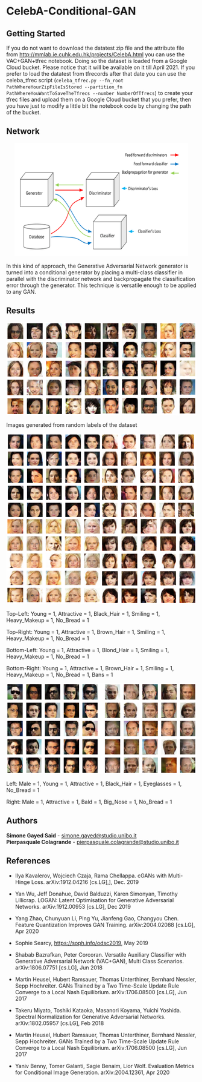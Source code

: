 # CelebA-Conditional-GAN

## Getting Started

If you do not want to download the datatest zip file and the attribute file from http://mmlab.ie.cuhk.edu.hk/projects/CelebA.html you can use the VAC+GAN+tfrec notebook. Doing so the dataset is loaded from a Google Cloud bucket. Please notice that it will be available on it till April 2021. If you prefer to load the datatest from tfrecords after that date you can use the celeba_tfrec script (`celeba_tfrec.py --fn_root PathWhereYourZipFileIsStored --partition_fn PathWhereYouWantToSaveTheTfrecs --number NumberOfTfrecs`) to create your tfrec files and upload them on a Google Cloud bucket that you prefer, then you have just to modify a little bit the notebook code by changing the path of the bucket.

## Network

<p align="center">
  <img width="460" height="300" src="https://github.com/guyez/CelebA-Conditional-GAN/blob/master/Images/Picture1.png">
</p>


In this kind of approach, the Generative Adversarial Network generator is turned into a conditional generator by placing a multi-class classifier in parallel with the discriminator network and backpropagate the classification error through the generator. This technique is versatile enough to be applied to any GAN.

## Results

![Image description](Images/Picture3.png)

Images generated from random labels of the dataset

![Image description](Images/Picture2.png)

Top-Left: Young = 1, Attractive = 1, Black_Hair  = 1, Smiling = 1, Heavy_Makeup = 1, No_Bread = 1  

Top-Right: Young = 1, Attractive = 1, Brown_Hair  = 1, Smiling = 1, Heavy_Makeup = 1, No_Bread = 1

Bottom-Left: Young = 1, Attractive = 1, Blond_Hair  = 1, Smiling = 1, Heavy_Makeup = 1, No_Bread = 1 

Bottom-Right: Young = 1, Attractive = 1, Brown_Hair  = 1, Smiling = 1, Heavy_Makeup = 1, No_Bread = 1, Bans = 1

![Image description](Images/Picture4.png)

Left: Male = 1, Young = 1, Attractive = 1, Black_Hair  = 1, Eyeglasses = 1, No_Bread = 1 

Right: Male = 1, Attractive = 1, Bald = 1, Big_Nose = 1, No_Bread = 1

## Authors

**Simone Gayed Said** - simone.gayed@studio.unibo.it </br>
**Pierpasquale Colagrande** - pierpasquale.colagrande@studio.unibo.it </br>

## References
- Ilya Kavalerov, Wojciech Czaja, Rama Chellappa. cGANs with Multi-Hinge Loss. 	arXiv:1912.04216 [cs.LG],], Dec. 2019

- Yan Wu, Jeff Donahue, David Balduzzi, Karen Simonyan, Timothy Lillicrap. LOGAN: Latent Optimisation for Generative Adversarial Networks. arXiv:1912.00953 [cs.LG], Dec 2019

- Yang Zhao, Chunyuan Li, Ping Yu, Jianfeng Gao, Changyou Chen. Feature Quantization Improves GAN Training. arXiv:2004.02088 [cs.LG], Apr 2020

- Sophie Searcy, https://soph.info/odsc2019, May 2019

- Shabab Bazrafkan, Peter Corcoran. Versatile Auxiliary Classifier with Generative Adversarial Network (VAC+GAN), Multi Class Scenarios. arXiv:1806.07751 [cs.LG], Jun 2018

- Martin Heusel, Hubert Ramsauer, Thomas Unterthiner, Bernhard Nessler, Sepp Hochreiter. GANs Trained by a Two Time-Scale Update Rule Converge to a Local Nash Equilibrium.  arXiv:1706.08500 [cs.LG], Jun 2017

- Takeru Miyato, Toshiki Kataoka, Masanori Koyama, Yuichi Yoshida. Spectral Normalization for Generative Adversarial Networks.  arXiv:1802.05957 [cs.LG], Feb 2018

- Martin Heusel, Hubert Ramsauer, Thomas Unterthiner, Bernhard Nessler, Sepp Hochreiter. GANs Trained by a Two Time-Scale Update Rule Converge to a Local Nash Equilibrium.  arXiv:1706.08500 [cs.LG], Jun 2017

- Yaniv Benny, Tomer Galanti, Sagie Benaim, Lior Wolf. Evaluation Metrics for	Conditional Image Generation. arXiv:2004.12361, Apr 2020



